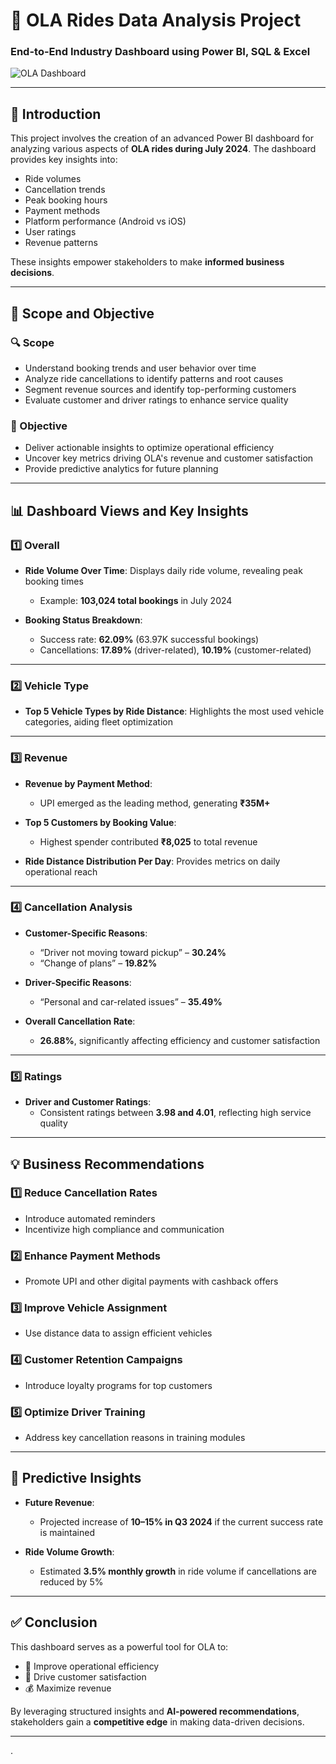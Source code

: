 # 🚗 OLA Rides Data Analysis Project

### End-to-End Industry Dashboard using Power BI, SQL & Excel

![OLA Dashboard](https://github.com/your-username/your-repo-name/blob/main/ola_dashboard_image.png) <!-- Replace with your actual image path -->

---

## 📝 Introduction

This project involves the creation of an advanced Power BI dashboard for analyzing various aspects of **OLA rides during July 2024**. The dashboard provides key insights into:

- Ride volumes
- Cancellation trends
- Peak booking hours
- Payment methods
- Platform performance (Android vs iOS)
- User ratings
- Revenue patterns

These insights empower stakeholders to make **informed business decisions**.

---

## 🎯 Scope and Objective

### 🔍 Scope

- Understand booking trends and user behavior over time
- Analyze ride cancellations to identify patterns and root causes
- Segment revenue sources and identify top-performing customers
- Evaluate customer and driver ratings to enhance service quality

### 🥅 Objective

- Deliver actionable insights to optimize operational efficiency
- Uncover key metrics driving OLA's revenue and customer satisfaction
- Provide predictive analytics for future planning

---

## 📊 Dashboard Views and Key Insights

### 1️⃣ Overall

- **Ride Volume Over Time**: Displays daily ride volume, revealing peak booking times

  - Example: **103,024 total bookings** in July 2024

- **Booking Status Breakdown**:
  - Success rate: **62.09%** (63.97K successful bookings)
  - Cancellations: **17.89%** (driver-related), **10.19%** (customer-related)

---

### 2️⃣ Vehicle Type

- **Top 5 Vehicle Types by Ride Distance**: Highlights the most used vehicle categories, aiding fleet optimization

---

### 3️⃣ Revenue

- **Revenue by Payment Method**:

  - UPI emerged as the leading method, generating **₹35M+**

- **Top 5 Customers by Booking Value**:

  - Highest spender contributed **₹8,025** to total revenue

- **Ride Distance Distribution Per Day**: Provides metrics on daily operational reach

---

### 4️⃣ Cancellation Analysis

- **Customer-Specific Reasons**:

  - “Driver not moving toward pickup” – **30.24%**
  - “Change of plans” – **19.82%**

- **Driver-Specific Reasons**:

  - “Personal and car-related issues” – **35.49%**

- **Overall Cancellation Rate**:
  - **26.88%**, significantly affecting efficiency and customer satisfaction

---

### 5️⃣ Ratings

- **Driver and Customer Ratings**:
  - Consistent ratings between **3.98 and 4.01**, reflecting high service quality

---

## 💡 Business Recommendations

### 1️⃣ Reduce Cancellation Rates

- Introduce automated reminders
- Incentivize high compliance and communication

### 2️⃣ Enhance Payment Methods

- Promote UPI and other digital payments with cashback offers

### 3️⃣ Improve Vehicle Assignment

- Use distance data to assign efficient vehicles

### 4️⃣ Customer Retention Campaigns

- Introduce loyalty programs for top customers

### 5️⃣ Optimize Driver Training

- Address key cancellation reasons in training modules

---

## 🔮 Predictive Insights

- **Future Revenue**:

  - Projected increase of **10–15% in Q3 2024** if the current success rate is maintained

- **Ride Volume Growth**:
  - Estimated **3.5% monthly growth** in ride volume if cancellations are reduced by 5%

---

## ✅ Conclusion

This dashboard serves as a powerful tool for OLA to:

- 🚀 Improve operational efficiency
- 🌟 Drive customer satisfaction
- 💰 Maximize revenue

By leveraging structured insights and **AI-powered recommendations**, stakeholders gain a **competitive edge** in making data-driven decisions.

---

.
